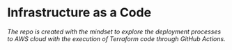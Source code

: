 # Infrastructure as a Code

*The repo is created with the mindset to explore the deployment processes to AWS cloud with the execution of Terraform code through GitHub Actions.*

